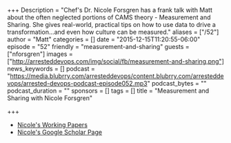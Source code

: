 +++
Description = "Chef's Dr. Nicole Forsgren has a frank talk with Matt about the often neglected portions of CAMS theory - Measurement and Sharing. She gives real-world, practical tips on how to use data to drive a transformation...and even how culture can be measured."
aliases = ["/52"]
author = "Matt"
categories = []
date = "2015-12-15T11:20:55-06:00"
episode = "52"
friendly = "measurement-and-sharing"
guests = ["nforsgren"]
images = ["http://arresteddevops.com/img/social/fb/measurement-and-sharing.png"]
news_keywords = []
podcast = "https://media.blubrry.com/arresteddevops/content.blubrry.com/arresteddevops/arrested-devops-podcast-episode052.mp3"
podcast_bytes = ""
podcast_duration = ""
sponsors = []
tags = []
title = "Measurement and Sharing with Nicole Forsgren"

+++

- [Nicole's Working Papers](http://ssrn.com/author=2468935)
- [Nicole's Google Scholar Page](https://scholar.google.com/citations?user=vis0ZxUAAAAJ&hl=en)

